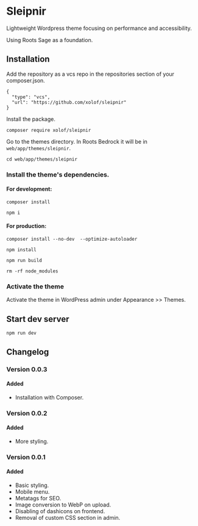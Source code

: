# Sleipnir

Lightweight Wordpress theme focusing on performance and accessibility.

Using Roots Sage as a foundation.

## Installation

Add the repository as a vcs repo in the repositories section of your composer.json.

```
{
  "type": "vcs",
  "url": "https://github.com/xolof/sleipnir"
}
```

Install the package.

`composer require xolof/sleipnir`

Go to the themes directory. In Roots Bedrock it will be in `web/app/themes/sleipnir`.

`cd web/app/themes/sleipnir`

### Install the theme's dependencies.

#### For development:
`composer install`

`npm i` 

#### For production:
`composer install --no-dev  --optimize-autoloader`

`npm install`

`npm run build`

`rm -rf node_modules`

### Activate the theme
Activate the theme in WordPress admin under Appearance >> Themes.

## Start dev server 
`npm run dev`

## Changelog

### Version 0.0.3

#### Added

* Installation with Composer.

### Version 0.0.2

#### Added

* More styling.

### Version 0.0.1

#### Added

* Basic styling.
* Mobile menu.
* Metatags for SEO.
* Image conversion to WebP on upload.
* Disabling of dashicons on frontend.
* Removal of custom CSS section in admin.

